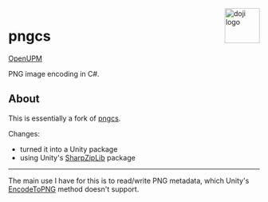 <a href="https://www.doji-tech.com/">
  <img src="https://www.doji-tech.com/assets/favicon.ico" alt="doji logo" title="Doji" align="right" height="70" />
</a>

# pngcs

[OpenUPM]

PNG image encoding in C#.

## About

This is essentially a fork of [pngcs](https://github.com/leonbloy/pngcs).

Changes:
- turned it into a Unity package
- using Unity's [SharpZipLib] package

---

The main use I have for this is to read/write PNG metadata, which Unity's [EncodeToPNG] method doesn't support.

[OpenUPM]: https://openupm.com/packages/com.doji.pngcs
[SharpZipLib]: https://docs.unity3d.com/Packages/com.unity.sharp-zip-lib@latest
[EncodeToPNG]: https://docs.unity3d.com/ScriptReference/ImageConversion.EncodeToPNG.html
